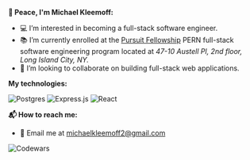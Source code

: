 **🖖 Peace, I'm Michael Kleemoff:**

- 💻 I’m interested in becoming a full-stack software engineer.
- 📚 I’m currently enrolled at the [Pursuit Fellowship](https://www.pursuit.org/) PERN full-stack software engineering program located at *47-10 Austell Pl, 2nd floor, Long Island City, NY.* 
- 💞️ I’m looking to collaborate on building full-stack web applications.

**My technologies:**

![Postgres](https://img.shields.io/badge/postgres-%23316192.svg?style=for-the-badge&logo=postgresql&logoColor=white) ![Express.js](https://img.shields.io/badge/express.js-%23404d59.svg?style=for-the-badge&logo=express&logoColor=%2361DAFB) ![React](https://img.shields.io/badge/react-%2320232a.svg?style=for-the-badge&logo=react&logoColor=%2361DAFB)


**📬 How to reach me:**

- 📧 Email me at michaelkleemoff2@gmail.com

![Codewars](https://www.codewars.com/users/MichaelKleemoff/badges/micro)
